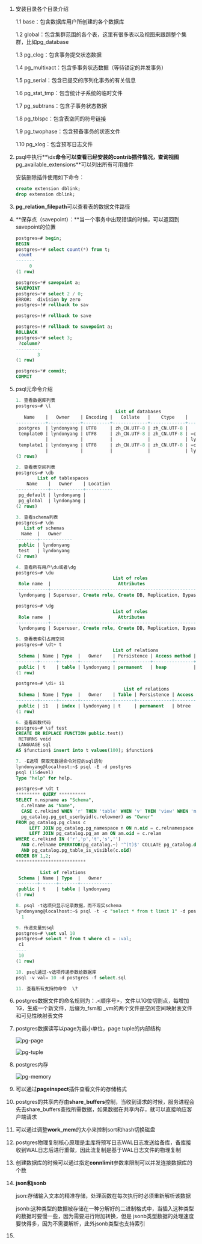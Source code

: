 1. 安装目录各个目录介绍

   1.1 base：包含数据库用户所创建的各个数据库

   1.2 global：包含集群范围的各个表，这里有很多表以及视图来跟踪整个集群，比如pg_database

   1.3 pg_clog：包含事务提交状态数据

   1.4 pg_multixact：包含多事务状态数据（等待锁定的并发事务）

   1.5 pg_serial：包含已提交的序列化事务的有关信息

   1.6 pg_stat_tmp：包含统计子系统的临时文件

   1.7 pg_subtrans：包含子事务状态数据

   1.8 pg_tblspc：包含表空间的符号链接

   1.9 pg_twophase：包含预备事务的状态文件

   1.10 pg_xlog：包含预写日志文件

2. psql中执行**\dx**命令可以查看已经安装的contrib插件情况，查询视图**pg_available_extensions**可以列出所有可用插件

   安装删除插件使用如下命令：

   ```sql
   create extension dblink;
   drop extension dblink;
   ```

3. **pg_relation_filepath**可以查看表的数据文件路径

4. **保存点（savepoint）：**当一个事务中出现错误的时候，可以返回到savepoint的位置

   ```sql
   postgres=# begin;
   BEGIN
   postgres=*# select count(*) from t;
    count
   -------
        0
   (1 row)
   
   postgres=*# savepoint a;
   SAVEPOINT
   postgres=*# select 2 / 0;
   ERROR:  division by zero
   postgres=!# rollback to sav
   
   postgres=!# rollback to save
   
   postgres=!# rollback to savepoint a;
   ROLLBACK
   postgres=*# select 3;
    ?column?
   ----------
           3
   (1 row)
   
   postgres=*# commit;
   COMMIT
   ```

5. psql元命令介绍

   ```sql
   1. 查看数据库列表
   postgres=# \l
                                        List of databases
      Name    |   Owner    | Encoding |   Collate   |    Ctype    |     Access privileges
   -----------+------------+----------+-------------+-------------+---------------------------
    postgres  | lyndonyang | UTF8     | zh_CN.UTF-8 | zh_CN.UTF-8 |
    template0 | lyndonyang | UTF8     | zh_CN.UTF-8 | zh_CN.UTF-8 | =c/lyndonyang            +
              |            |          |             |             | lyndonyang=CTc/lyndonyang
    template1 | lyndonyang | UTF8     | zh_CN.UTF-8 | zh_CN.UTF-8 | =c/lyndonyang            +
              |            |          |             |             | lyndonyang=CTc/lyndonyang
   (3 rows)
   
   2. 查看表空间列表
   postgres=# \db
           List of tablespaces
       Name    |   Owner    | Location
   ------------+------------+----------
    pg_default | lyndonyang |
    pg_global  | lyndonyang |
   (2 rows)
   
   3. 查看schema列表
   postgres=# \dn
      List of schemas
     Name  |   Owner
   --------+------------
    public | lyndonyang
    test   | lyndonyang
   (2 rows)
   
   4. 查看所有用户\du或者\dg
   postgres=# \du
                                       List of roles
    Role name  |                         Attributes                         | Member of
   ------------+------------------------------------------------------------+-----------
    lyndonyang | Superuser, Create role, Create DB, Replication, Bypass RLS | {}
   
   postgres=# \dg
                                       List of roles
    Role name  |                         Attributes                         | Member of
   ------------+------------------------------------------------------------+-----------
    lyndonyang | Superuser, Create role, Create DB, Replication, Bypass RLS | {}
   
   5. 查看表索引占用空间
   postgres=# \dt+ t
                                       List of relations
    Schema | Name | Type  |   Owner    | Persistence | Access method |  Size   | Description
   --------+------+-------+------------+-------------+---------------+---------+-------------
    public | t    | table | lyndonyang | permanent   | heap          | 3568 kB |
   (1 row)
   
   postgres=# \di+ i1
                                           List of relations
    Schema | Name | Type  |   Owner    | Table | Persistence | Access method |  Size   | Description
   --------+------+-------+------------+-------+-------------+---------------+---------+-------------
    public | i1   | index | lyndonyang | t     | permanent   | btree         | 2208 kB |
   (1 row)
   
   6. 查看函数代码
   postgres=# \sf test
   CREATE OR REPLACE FUNCTION public.test()
    RETURNS void
    LANGUAGE sql
   AS $function$ insert into t values(100); $function$
   
   7. -E选项 获取元数据命令对应的sql语句
   lyndonyang@localhost:~$ psql -E -d postgres
   psql (15devel)
   Type "help" for help.
   
   postgres=# \dt t
   ********* QUERY **********
   SELECT n.nspname as "Schema",
     c.relname as "Name",
     CASE c.relkind WHEN 'r' THEN 'table' WHEN 'v' THEN 'view' WHEN 'm' THEN 'materialized view' WHEN 'i' THEN 'index' WHEN 'S' THEN 'sequence' WHEN 's' THEN 'special' WHEN 't' THEN 'TOAST table' WHEN 'f' THEN 'foreign table' WHEN 'p' THEN 'partitioned table' WHEN 'I' THEN 'partitioned index' END as "Type",
     pg_catalog.pg_get_userbyid(c.relowner) as "Owner"
   FROM pg_catalog.pg_class c
        LEFT JOIN pg_catalog.pg_namespace n ON n.oid = c.relnamespace
        LEFT JOIN pg_catalog.pg_am am ON am.oid = c.relam
   WHERE c.relkind IN ('r','p','t','s','')
     AND c.relname OPERATOR(pg_catalog.~) '^(t)$' COLLATE pg_catalog.default
     AND pg_catalog.pg_table_is_visible(c.oid)
   ORDER BY 1,2;
   **************************
   
            List of relations
    Schema | Name | Type  |   Owner
   --------+------+-------+------------
    public | t    | table | lyndonyang
   (1 row)
   
   8. psql -t选项只显示记录数据，而不现实schema
   lyndonyang@localhost:~$ psql -t -c "select * from t limit 1" -d postgres
     1
   
   9. 传递变量到sql
   postgres=# \set val 10
   postgres=# select * from t where c1 = :val;
    c1
   ----
    10
   (1 row)
   
   10. psql通过-v选项传递参数给数据库
   psql -v val= 10 -d postgres -f select.sql
   
   11. 查看所有支持的命令  \?
   ```

6. postgres数据文件的命名规则为：<relfilenode>.<顺序号>，文件以1G位切割点，每增加1G，生成一个新文件，后缀为_fsm和 _vm的两个文件是空闲空间映射表文件和可见性映射表文件

7. postgres数据读写以page为最小单位，page tuple的内部结构

   ![pg-page](./pg-page.jpeg)

   ![pg-tuple](./pg-tuple.jpeg)

   

8. postgres内存

   ![pg-memory](./pg-memory.jpeg)

   

9. 可以通过**pageinspect**插件查看文件的存储格式

10. postgres的共享内存由**share_buffers**控制，当收到请求的时候，服务进程会先去share_buffers查找所需数据，如果数据在共享内存，就可以直接响应客户端请求

11. 可以通过调整**work_mem**的大小来控制sort和hash切换磁盘

12. postgres物理复制核心原理是主库将预写日志WAL日志发送给备库，备库接收到WAL日志后进行重做，因此流复制是基于WAL日志文件的物理复制

13. 创建数据库的时候可以通过指定**connlimit**参数来限制可以并发连接数据库的个数

14. **json和jsonb**

    json:存储输入文本的精准存储，处理函数在每次执行时必须重新解析该数据

    jsonb:这种类型的数据被存储在一种分解好的二进制格式中，当插入这种类型的数据时要慢一些，因为需要进行附加转换，但是			jsonb类型数据的处理速度要快得多，因为不需要解析，此外jsonb类型也支持索引

15. 